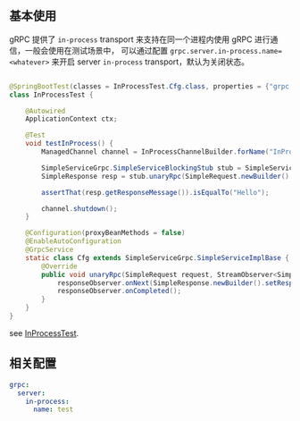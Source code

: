 ## 基本使用

gRPC 提供了 `in-process` transport 来支持在同一个进程内使用 gRPC 进行通信，一般会使用在测试场景中，
可以通过配置 `grpc.server.in-process.name=<whatever>` 来开启 server `in-process` transport，默认为关闭状态。

```java

@SpringBootTest(classes = InProcessTest.Cfg.class, properties = {"grpc.server.in-process.name=InProcessTest"})
class InProcessTest {

    @Autowired
    ApplicationContext ctx;

    @Test
    void testInProcess() {
        ManagedChannel channel = InProcessChannelBuilder.forName("InProcessTest").usePlaintext().build();

        SimpleServiceGrpc.SimpleServiceBlockingStub stub = SimpleServiceGrpc.newBlockingStub(channel);
        SimpleResponse resp = stub.unaryRpc(SimpleRequest.newBuilder().setRequestMessage("Hello").build());

        assertThat(resp.getResponseMessage()).isEqualTo("Hello");

        channel.shutdown();
    }

    @Configuration(proxyBeanMethods = false)
    @EnableAutoConfiguration
    @GrpcService
    static class Cfg extends SimpleServiceGrpc.SimpleServiceImplBase {
        @Override
        public void unaryRpc(SimpleRequest request, StreamObserver<SimpleResponse> responseObserver) {
            responseObserver.onNext(SimpleResponse.newBuilder().setResponseMessage(request.getRequestMessage()).build());
            responseObserver.onCompleted();
        }
    }
}
```

see [InProcessTest](https://github.com/DanielLiu1123/grpc-starter/blob/main/grpc-boot-autoconfigure/grpc-server-boot-autoconfigure/src/test/java/com/freemanan/starter/grpc/server/InProcessTest.java).

## 相关配置

```yaml
grpc:
  server:
    in-process:
      name: test
```
